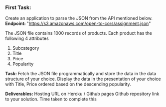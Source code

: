 <b> <h3> First Task: </h3> </b>

Create an application to parse the JSON from the API mentioned below. <br>
<b>Endpoint: </b> "https://s3.amazonaws.com/open-to-cors/assignment.json"


The JSON file contains 1000 records of products. Each product has the following 4 attributes 
1. Subcategory
2. Title
3. Price
4. Popularity 

<b> Task: </b>
Fetch the JSON file programmatically and store the data in the data structure of your choice.
Display the data in the presentation of your choice with Title, Price ordered based on the descending popularity.

<b> Deliverables: </b>
Hosting URL on Heroku / Github pages
Github repository link to your solution.
Time taken to complete this


